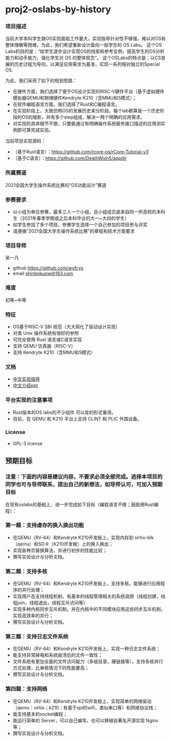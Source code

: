 # proj2-oslabs-by-history

### 项目描述
当前大学本科学生做OS实验面临工作量大，实验指导针对性不够强，难以对OS有整体理解等困难。为此，我们希望重新设计面向一般学生的 OS Labs。
这个OS Labs的目的是：“给学生逐步设计实现OS的线索和参考实例，提高学生的OS分析能力和动手能力，强化学生对 OS 的整体观念”。
这个OSLabs的特点是：以CS发展的历史过程为导向，以满足应用需求为基准，实现一系列相对独立的Special OS.

为此，我们采用了如下的规划思路：
- 在硬件方面，我们选择了便于OS设计实现的RISC-V硬件平台（基于虚拟硬件模拟器QEMU和物理硬件Kendryte K210（含MMU和S模式）；
- 在软件编程语言方面，我们选择了Rust和C编程语言。
- 在实验阶段上，大致仿照OS的发展历史来分阶段，每个lab都算是一个历史阶段的OS的缩影，并有多个step组成，解决一两个明确的应用需求。
- 对实现的具体细节不限，只要能通过有明确操作系统服务接口描述的应用测实例即可算完成实验。

当前项目实现源码：
- （基于Rust语言）：https://github.com/rcore-os/rCore-Tutorial-v3
- （基于C语言）：https://github.com/DeathWish5/appdir

### 所属赛道

2021全国大学生操作系统比赛的“OS功能设计”赛道

### 参赛要求
- 以小组为单位参赛，最多三人一个小组，且小组成员是来自同一所高校的本科生（2021年春季学期或之后本科毕业的大一~大四的学生）
- 如学生参加了多个项目，参赛学生选择一个自己参加的项目参与评奖
- 请遵循“2021全国大学生操作系统比赛”的章程和技术方案要求

### 项目导师

吴一凡
- github https://github.com/wyfcyx
- email shinbokuow@163.com

### 难度

初等~中等

### 特征

- OS基于RISC-V SBI 规范（大大简化了驱动设计实现）
- 对类 Unix 操作系统有很好的参照
- 可完全使用 Rust 语言或C语言实现
- 支持 QEMU 仿真器（RISC-V）
- 支持 Kendryte K210（含MMU和S模式）

### 文档

- [中文实验指导](https://rcore-os.github.io/rCore-Tutorial-Book-v3/)
- [中文介绍ppt]()

### 平台实现的注意事项

- Rust版本的OS labs的不少组件 可以库的形式重用。
- 目前，在 QEMU 和 K210 平台上支持 CLINT 和 PLIC 外围设备。

### License

- GPL-3 license

## 预期目标

### 注意：下面的内容是建议内容，不要求必须全部完成。选择本项目的同学也可与导师联系，提出自己的新想法，如导师认可，可加入预期目标

在现有oslabs的基础上，进一步完成如下目标（编程语言不限；鼓励用Rust编程）：

### 第一题：支持虚存的换入换出功能

- 在QEMU（RV-64）和Kendryte K210开发板上，实现内存到 virtio-blk（qemu）和SD卡（K210开发板）上的换入换出；
- 实现各种页替换算法，并进行初步的性能比较；
- 撰写实验设计与分析文档。

### 第二题：支持多核

- 在QEMU（RV-64）和Kendryte K210开发板上，支持多核，能够进行应用程序的并行处理；
- 实现用户态支持线程机制，有基本的线程管理相关的系统调用（线程创建，线程join，线程退出，线程互斥访问等）
- 实现多种内核同步互斥机制，并在内核中的不同模块应用这些同步互斥机制，实现高效率的并行；
- 撰写实验设计与分析文档。

### 第三题：支持日志文件系统

- 在QEMU（RV-64）和Kendryte K210开发板上，实现一种日志文件系统；
- 能支持异常掉电和系统崩溃后的文件一致性；
- 文件系统有更加全面的文件访问能力（多级目录，硬链接等），支持多核并行方式处理，比单核情况下的性能要高；
- 撰写实验设计与分析文档。

### 第四题：支持网络
- 在QEMU（RV-64）和Kendryte K210开发板上，实现简单的网络驱动（qemu：virtio；k210：有基于spi的wifi，类似串口等）和网络协议栈；
- 能支持基本的socket编程；
- 能运行简单的 Server，可以自己编写，也可以移植自著名开源实现 Nginx 等；
- 撰写实验设计与分析文档。
